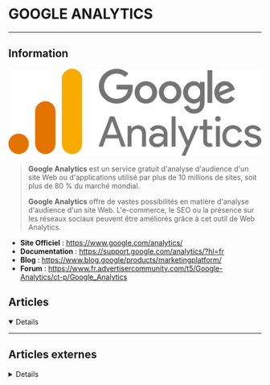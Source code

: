 # GOOGLE ANALYTICS
---

## <i class="fa-solid fa-hashtag"></i> Information

![Logo](../../_media/apps/google_analytics/google_analytics_logo.png ':size=250 :no-zoom')


> <i class="fa-solid fa-quote-left"></i> **Google Analytics** est un service gratuit d'analyse d'audience d'un site Web ou d'applications utilisé par plus de 10 millions de sites, soit plus de 80 % du marché mondial.
>
> **Google Analytics** offre de vastes possibilités en matière d'analyse d'audience d'un site Web. L'e-commerce, le SEO ou la présence sur les réseaux sociaux peuvent être améliorés grâce à cet outil de Web Analytics.  <i class="fa-solid fa-quote-left fa-rotate-180"></i>


- <i class="fa-solid fa-globe"></i> **Site Officiel** : https://www.google.com/analytics/
- <i class="fa-solid fa-book"></i> **Documentation** : https://support.google.com/analytics/?hl=fr
- <i class="fab fa-blogger-b"></i> **Blog** : https://www.blog.google/products/marketingplatform/ 
- <i class="fas fa-comments"></i> **Forum** : https://www.fr.advertisercommunity.com/t5/Google-Analytics/ct-p/Google_Analytics



## <i class="fa-regular fa-newspaper"></i> Articles

<details open>

</details>

---

## <i class="fa-solid fa-glasses"></i> Articles externes

<details>

- [How to Use the Measurement Protocol](https://dzone.com/articles/working-of-the-measurement-protocol)
- [What Is Google Analytics, and How Is It Measured?](https://www.makeuseof.com/what-is-google-analytics-metric/)
- [Working With Account APIs for Google Tag Manager and Google Analytics](https://dzone.com/articles/working-with-the-account-apis-for-google-tag-manag)

</details>
